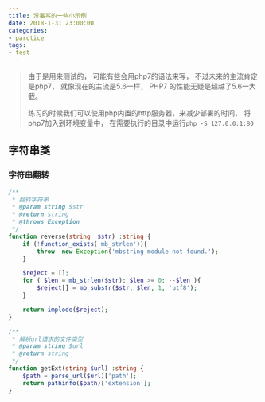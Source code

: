 ```yaml
---
title: 没事写的一些小示例
date: 2018-1-31 23:00:00
categories:
- parctice
tags:
- test
---
```


> 由于是用来测试的， 可能有些会用php7的语法来写， 不过未来的主流肯定是php7， 就像现在的主流是5.6一样， PHP7 的性能无疑是超越了5.6一大截。
>
> 练习的时候我们可以使用php内置的http服务器，来减少部署的时间， 将php7加入到环境变量中， 在需要执行的目录中运行`php -S 127.0.0.1:80`

## 字符串类

### 字符串翻转

```php
/**
 * 翻转字符串
 * @param string $str
 * @return string
 * @throws Exception
 */
function reverse(string  $str) :string {
    if (!function_exists('mb_strlen')){
        throw  new Exception('mbstring module not found.');
    }

    $reject = [];
    for ( $len = mb_strlen($str); $len >= 0; --$len ){
        $reject[] = mb_substr($str, $len, 1, 'utf8');
    }

    return implode($reject);
}

```

```php
/**
 * 解析url请求的文件类型
 * @param string $url
 * @return string
 */
function getExt(string $url) :string {
    $path = parse_url($url)['path'];
    return pathinfo($path)['extension'];
}
```

